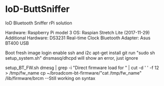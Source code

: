 # IoD-ButtSniffer
IoD Bluetooth Sniffer rPi solution

Hardware: Raspberry Pi model 3
OS: Raspian Stretch Lite (2017-11-29)
Additional Hardware: DS3231 Real-time Clock
Bluetooth Adapter: Asus BT400 USB

Boot fresh image
login
enable ssh and i2c
apt-get install git
run "sudo sh setup_system.sh"
dnsmasq/dhcpd will show an error, just ignore


setup_BT_FW.sh
dmesg | grep -i "Direct firmware load for " | cut -d ' ' -f 12 > /tmp/fw_name
cp ~/broadcom-bt-firmware/"cat /tmp/fw_name" /lib/firmware/brcm  --Still working on syntax
